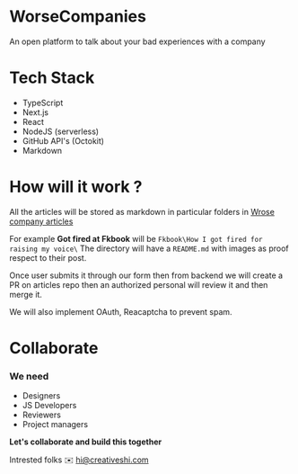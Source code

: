 # WorseCompanies
An open platform to talk about your bad experiences with a company



# Tech Stack
- TypeScript
- Next.js
- React
- NodeJS (serverless)
- GitHub API's (Octokit)
- Markdown

# How will it work ?
All the articles will be stored as markdown in particular folders in [Wrose company articles](https://github.com/WorseCompanies/worse-companies-articles)

For example **Got fired at Fkbook** will be `Fkbook\How I got fired for raising my voice\`
The directory will have a `README.md` with images as proof respect to their post.

Once user submits it through our form then from backend we will create a PR on articles repo then an authorized personal will review it and then merge it.

We will also implement OAuth, Reacaptcha to prevent spam.

# Collaborate

### We need
  - Designers
  - JS Developers
  - Reviewers
  - Project managers

**Let's collaborate and build this together**

Intrested folks ✉️ hi@creativeshi.com
